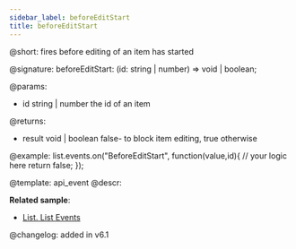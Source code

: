 ```yaml
---
sidebar_label: beforeEditStart
title: beforeEditStart
---          
```


@short: fires before editing of an item has started

@signature: beforeEditStart: (id: string | number) => void | boolean;
	
@params:
- id		string | number		the id of an item

@returns:
- result		void | boolean		false- to block item editing, true otherwise

@example:
list.events.on("BeforeEditStart", function(value,id){
	// your logic here
    return false;
});


@template:	api_event
@descr:



**Related sample**:
- [List. List Events](https://snippet.dhtmlx.com/iwt1yd61)

@changelog: added in v6.1

